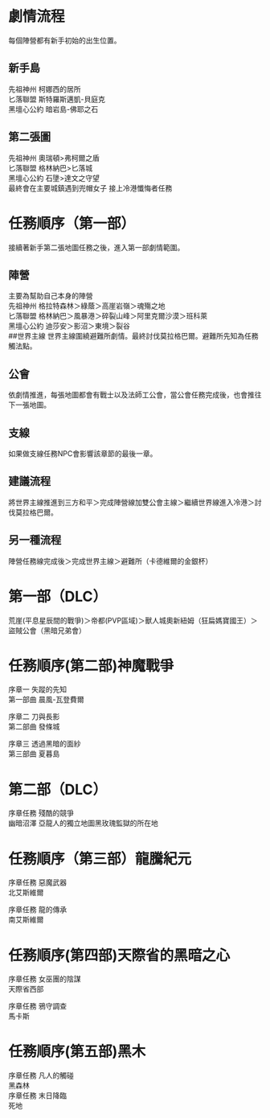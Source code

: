 # 劇情流程
每個陣營都有新手初始的出生位置。
## 新手島
先祖神州 柯娜西的居所  
匕落聯盟 斯特羅斯邁凱-貝庭克  
黑壇心公約 暗岩島-佛耶之石  

## 第二張圖
先祖神州 奧瑞頓>弗柯爾之盾  
匕落聯盟 格林納巴>匕落城  
黑壇心公約 石墬>達文之守望  
最終會在主要城鎮遇到兜帽女子
接上冷港懺悔者任務

# 任務順序（第一部）
接續著新手第二張地圖任務之後，進入第一部劇情範圍。
## 陣營
主要為幫助自己本身的陣營  
先祖神州 格拉特森林＞綠蔭＞高崖岩嶺＞魂殤之地  
匕落聯盟 格林納巴＞風暴港＞碎裂山峰＞阿里克爾沙漠＞班科萊  
黑壇心公約 迪莎安＞影沼＞東境＞裂谷  
##世界主線
世界主線圍繞避難所劇情。最終討伐莫拉格巴爾。避難所先知為任務觸法點。
## 公會
依劇情推進，每張地圖都會有戰士以及法師工公會，當公會任務完成後，也會推往下一張地圖。
## 支線
如果做支線任務NPC會影響該章節的最後一章。
## 建議流程
將世界主線推進到三方和平＞完成陣營線加雙公會主線＞繼續世界線進入冷港＞討伐莫拉格巴爾。
## 另一種流程
陣營任務線完成後＞完成世界主線＞避難所（卡德維爾的金銀杯）  
# 第一部（DLC）
荒崖(平息星辰間的戰爭)＞帝都(PVP區域)＞獸人城奧新紐姆（狂扁媽寶國王）＞盜賊公會（黑暗兄弟會）
# 任務順序(第二部)神魔戰爭
序章一 失蹤的先知  
第一部曲 晨風-瓦登費爾  

序章二 刀與長影  
第二部曲 發條城  

序章三 透過黑暗的面紗  
第三部曲 夏暮島  
# 第二部（DLC）
序章任務 殘酷的競爭  
幽暗沼澤 亞龍人的獨立地圖黑玫瑰監獄的所在地  
# 任務順序（第三部）龍騰紀元
序章任務 惡魔武器  
北艾斯維爾  

序章任務  龍的傳承    
南艾斯維爾
# 任務順序(第四部)天際省的黑暗之心
序章任務 女巫團的陰謀  
天際省西部  

序章任務 鴉守調查  
馬卡斯
# 任務順序(第五部)黑木
序章任務 凡人的觸碰    
黑森林  
序章任務 末日降臨    
死地


